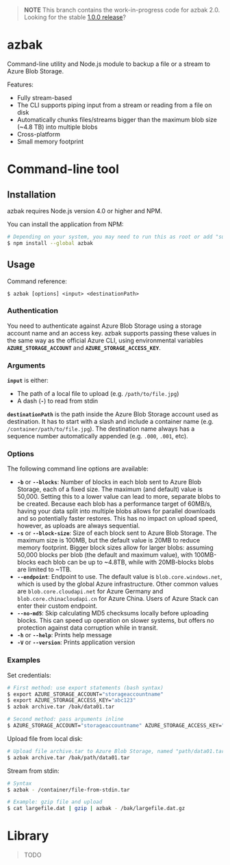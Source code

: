 > **NOTE** This branch contains the work-in-progress code for azbak 2.0.
> Looking for the stable [1.0.0 release](https://github.com/EgoAleSum/azbak.js/tree/v1.0.0)?

# azbak

Command-line utility and Node.js module to backup a file or a stream to Azure Blob Storage.

Features:

- Fully stream-based
- The CLI supports piping input from a stream or reading from a file on disk
- Automatically chunks files/streams bigger than the maximum blob size (~4.8 TB) into multiple blobs
- Cross-platform
- Small memory footprint

# Command-line tool

## Installation

azbak requires Node.js version 4.0 or higher and NPM.

You can install the application from NPM:

````sh
# Depending on your system, you may need to run this as root or add "sudo"
$ npm install --global azbak
````

## Usage

Command reference:

````
$ azbak [options] <input> <destinationPath>
````

### Authentication

You need to authenticate against Azure Blob Storage using a storage account name and an access key. azbak supports passing these values in the same way as the official Azure CLI, using environmental variables **`AZURE_STORAGE_ACCOUNT`** and **`AZURE_STORAGE_ACCESS_KEY`**.

### Arguments

**`input`** is either:
- The path of a local file to upload (e.g. `/path/to/file.jpg`)
- A dash (**`-`**) to read from stdin

**`destinationPath`** is the path inside the Azure Blob Storage account used as destination. It has to start with a slash and include a container name (e.g. `/container/path/to/file.jpg`). The destination name always has a sequence number automatically appended (e.g. `.000`, `.001`, etc).

### Options

The following command line options are available:

- **`-b`** or **`--blocks`**: Number of blocks in each blob sent to Azure Blob Storage, each of a fixed size. The maximum (and default) value is 50,000. Setting this to a lower value can lead to more, separate blobs to be created. Because each blob has a performance target of 60MB/s, having your data split into multiple blobs allows for parallel downloads and so potentially faster restores. This has no impact on upload speed, however, as uploads are always sequential.
- **`-s`** or **`--block-size`**: Size of each block sent to Azure Blob Storage. The maximum size is 100MB, but the default value is 20MB to reduce memory footprint. Bigger block sizes allow for larger blobs: assuming 50,000 blocks per blob (the default and maximum value), with 100MB-blocks each blob can be up to ~4.8TB, while with 20MB-blocks blobs are limited to ~1TB.
- **`--endpoint`**: Endpoint to use. The default value is `blob.core.windows.net`, which is used by the global Azure infrastructure. Other common values are `blob.core.cloudapi.net` for Azure Germany and `blob.core.chinacloudapi.cn` for Azure China. Users of Azure Stack can enter their custom endpoint.
- **`--no-md5`**: Skip calculating MD5 checksums locally before uploading blocks. This can speed up operation on slower systems, but offers no protection against data corruption while in transit.
- **`-h`** or **`--help`**: Prints help message
- **`-V`** or **`--version`**: Prints application version

### Examples

Set credentials:

````sh
# First method: use export statements (bash syntax)
$ export AZURE_STORAGE_ACCOUNT="storageaccountname"
$ export AZURE_STORAGE_ACCESS_KEY="abc123"
$ azbak archive.tar /bak/data01.tar

# Second method: pass arguments inline
$ AZURE_STORAGE_ACCOUNT="storageaccountname" AZURE_STORAGE_ACCESS_KEY="abc123" azbak archive.tar /bak/data01.tar
````

Upload file from local disk:

````sh
# Upload file archive.tar to Azure Blob Storage, named "path/data01.tar" inside the Storage Account "bak"
$ azbak archive.tar /bak/path/data01.tar
````

Stream from stdin:
````sh
# Syntax
$ azbak - /container/file-from-stdin.tar

# Example: gzip file and upload
$ cat largefile.dat | gzip | azbak - /bak/largefile.dat.gz
````

# Library

> TODO